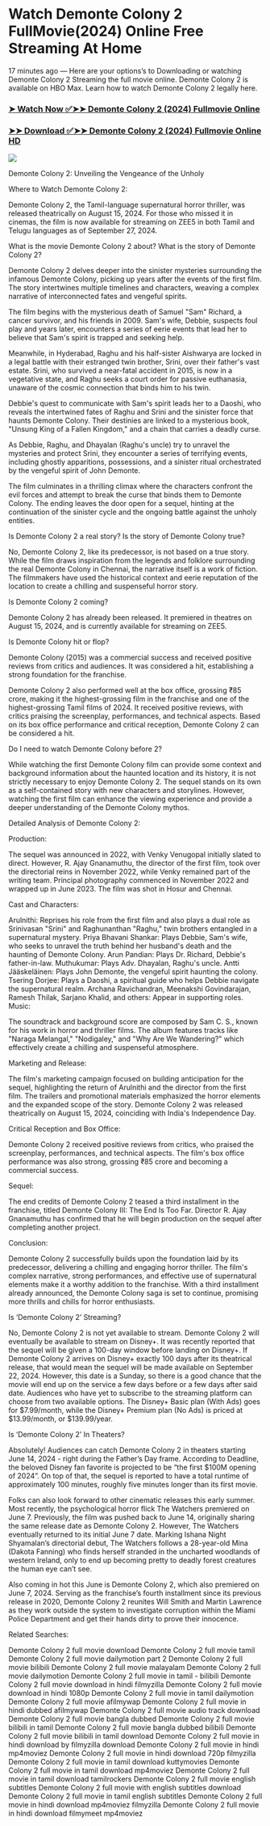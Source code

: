 # Watch Demonte Colony 2 FullMovie(2024) Online Free Streaming At Home

17 minutes ago — Here are your options’s to Downloading or watching Demonte Colony 2 Streaming the full movie online. Demonte Colony 2 is available on HBO Max. Learn how to watch Demonte Colony 2 legally here.


### [➤ Watch Now ✅➤➤ Demonte Colony 2 (2024) Fullmovie Online](https://tamilhindifreemovies.blogspot.com/2024/09/demonte-colony-2-near-me-2024.html)

### [➤➤ Download ✅➤➤ Demonte Colony 2 (2024) Fullmovie Online HD](https://tamilhindifreemovies.blogspot.com/2024/09/demonte-colony-2-near-me-2024.html)

<p dir="auto"><a href="https://tamilhindifreemovies.blogspot.com/2024/09/demonte-colony-2-near-me-2024.html" title="PLAY NOW" rel="nofollow"><img src="https://i.imgur.com/jhNGoEt.gif" style="max-width: 100%;"></a></p>


Demonte Colony 2: Unveiling the Vengeance of the Unholy

Where to Watch Demonte Colony 2:

Demonte Colony 2, the Tamil-language supernatural horror thriller, was released theatrically on August 15, 2024. For those who missed it in cinemas, the film is now available for streaming on ZEE5 in both Tamil and Telugu languages as of September 27, 2024.

What is the movie Demonte Colony 2 about? What is the story of Demonte Colony 2?

Demonte Colony 2 delves deeper into the sinister mysteries surrounding the infamous Demonte Colony, picking up years after the events of the first film. The story intertwines multiple timelines and characters, weaving a complex narrative of interconnected fates and vengeful spirits.

The film begins with the mysterious death of Samuel "Sam" Richard, a cancer survivor, and his friends in 2009. Sam's wife, Debbie, suspects foul play and years later, encounters a series of eerie events that lead her to believe that Sam's spirit is trapped and seeking help.

Meanwhile, in Hyderabad, Raghu and his half-sister Aishwarya are locked in a legal battle with their estranged twin brother, Srini, over their father's vast estate. Srini, who survived a near-fatal accident in 2015, is now in a vegetative state, and Raghu seeks a court order for passive euthanasia, unaware of the cosmic connection that binds him to his twin.

Debbie's quest to communicate with Sam's spirit leads her to a Daoshi, who reveals the intertwined fates of Raghu and Srini and the sinister force that haunts Demonte Colony. Their destinies are linked to a mysterious book, "Unsung King of a Fallen Kingdom," and a chain that carries a deadly curse.

As Debbie, Raghu, and Dhayalan (Raghu's uncle) try to unravel the mysteries and protect Srini, they encounter a series of terrifying events, including ghostly apparitions, possessions, and a sinister ritual orchestrated by the vengeful spirit of John Demonte.

The film culminates in a thrilling climax where the characters confront the evil forces and attempt to break the curse that binds them to Demonte Colony. The ending leaves the door open for a sequel, hinting at the continuation of the sinister cycle and the ongoing battle against the unholy entities.

Is Demonte Colony 2 a real story? Is the story of Demonte Colony true?

No, Demonte Colony 2, like its predecessor, is not based on a true story. While the film draws inspiration from the legends and folklore surrounding the real Demonte Colony in Chennai, the narrative itself is a work of fiction. The filmmakers have used the historical context and eerie reputation of the location to create a chilling and suspenseful horror story.

Is Demonte Colony 2 coming?

Demonte Colony 2 has already been released. It premiered in theatres on August 15, 2024, and is currently available for streaming on ZEE5.

Is Demonte Colony hit or flop?

Demonte Colony (2015) was a commercial success and received positive reviews from critics and audiences. It was considered a hit, establishing a strong foundation for the franchise.

Demonte Colony 2 also performed well at the box office, grossing ₹85 crore, making it the highest-grossing film in the franchise and one of the highest-grossing Tamil films of 2024. It received positive reviews, with critics praising the screenplay, performances, and technical aspects. Based on its box office performance and critical reception, Demonte Colony 2 can be considered a hit.

Do I need to watch Demonte Colony before 2?

While watching the first Demonte Colony film can provide some context and background information about the haunted location and its history, it is not strictly necessary to enjoy Demonte Colony 2. The sequel stands on its own as a self-contained story with new characters and storylines. However, watching the first film can enhance the viewing experience and provide a deeper understanding of the Demonte Colony mythos.

Detailed Analysis of Demonte Colony 2:

Production:

The sequel was announced in 2022, with Venky Venugopal initially slated to direct. However, R. Ajay Gnanamuthu, the director of the first film, took over the directorial reins in November 2022, while Venky remained part of the writing team. Principal photography commenced in November 2022 and wrapped up in June 2023. The film was shot in Hosur and Chennai.

Cast and Characters:

Arulnithi: Reprises his role from the first film and also plays a dual role as Srinivasan "Srini" and Raghunanthan "Raghu," twin brothers entangled in a supernatural mystery.
Priya Bhavani Shankar: Plays Debbie, Sam's wife, who seeks to unravel the truth behind her husband's death and the haunting of Demonte Colony.
Arun Pandian: Plays Dr. Richard, Debbie's father-in-law.
Muthukumar: Plays Adv. Dhayalan, Raghu's uncle.
Antti Jääskeläinen: Plays John Demonte, the vengeful spirit haunting the colony.
Tsering Dorjee: Plays a Daoshi, a spiritual guide who helps Debbie navigate the supernatural realm.
Archana Ravichandran, Meenakshi Govindarajan, Ramesh Thilak, Sarjano Khalid, and others: Appear in supporting roles.
Music:

The soundtrack and background score are composed by Sam C. S., known for his work in horror and thriller films. The album features tracks like "Naraga Melangal," "Nodigaley," and "Why Are We Wandering?" which effectively create a chilling and suspenseful atmosphere.

Marketing and Release:

The film's marketing campaign focused on building anticipation for the sequel, highlighting the return of Arulnithi and the director from the first film. The trailers and promotional materials emphasized the horror elements and the expanded scope of the story. Demonte Colony 2 was released theatrically on August 15, 2024, coinciding with India's Independence Day.

Critical Reception and Box Office:

Demonte Colony 2 received positive reviews from critics, who praised the screenplay, performances, and technical aspects. The film's box office performance was also strong, grossing ₹85 crore and becoming a commercial success.

Sequel:

The end credits of Demonte Colony 2 teased a third installment in the franchise, titled Demonte Colony III: The End Is Too Far. Director R. Ajay Gnanamuthu has confirmed that he will begin production on the sequel after completing another project.

Conclusion:

Demonte Colony 2 successfully builds upon the foundation laid by its predecessor, delivering a chilling and engaging horror thriller. The film's complex narrative, strong performances, and effective use of supernatural elements make it a worthy addition to the franchise. With a third installment already announced, the Demonte Colony saga is set to continue, promising more thrills and chills for horror enthusiasts.


Is ‘Demonte Colony 2’ Streaming?

No, Demonte Colony 2 is not yet available to stream. Demonte Colony 2 will eventually be available to stream on Disney+. It was recently reported that the sequel will be given a 100-day window before landing on Disney+. If Demonte Colony 2 arrives on Disney+ exactly 100 days after its theatrical release, that would mean the sequel will be made available on September 22, 2024. However, this date is a Sunday, so there is a good chance that the movie will end up on the service a few days before or a few days after said date. Audiences who have yet to subscribe to the streaming platform can choose from two available options. The Disney+ Basic plan (With Ads) goes for $7.99/month, while the Disney+ Premium plan (No Ads) is priced at $13.99/month, or $139.99/year.

Is ‘Demonte Colony 2’ In Theaters?

Absolutely! Audiences can catch Demonte Colony 2 in theaters starting June 14, 2024 - right during the Father’s Day frame. According to Deadline, the beloved Disney fan favorite is projected to be “the first $100M opening of 2024”. On top of that, the sequel is reported to have a total runtime of approximately 100 minutes, roughly five minutes longer than its first movie.

Folks can also look forward to other cinematic releases this early summer. Most recently, the psychological horror flick The Watchers premiered on June 7. Previously, the film was pushed back to June 14, originally sharing the same release date as Demonte Colony 2. However, The Watchers eventually returned to its initial June 7 date. Marking Ishana Night Shyamalan’s directorial debut, The Watchers follows a 28-year-old Mina (Dakota Fanning) who finds herself stranded in the uncharted woodlands of western Ireland, only to end up becoming pretty to deadly forest creatures the human eye can’t see.

Also coming in hot this June is Demonte Colony 2, which also premiered on June 7, 2024. Serving as the franchise’s fourth installment since its previous release in 2020, Demonte Colony 2 reunites Will Smith and Martin Lawrence as they work outside the system to investigate corruption within the Miami Police Department and get their hands dirty to prove their innocence.


Related Searches:

Demonte Colony 2 full movie download
Demonte Colony 2 full movie tamil
Demonte Colony 2 full movie dailymotion part 2
Demonte Colony 2 full movie bilibili
Demonte Colony 2 full movie malayalam
Demonte Colony 2 full movie dailymotion
Demonte Colony 2 full movie in tamil - bilibili
Demonte Colony 2 full movie download in hindi filmyzilla
Demonte Colony 2 full movie download in hindi 1080p
Demonte Colony 2 full movie in tamil dailymotion
Demonte Colony 2 full movie afilmywap
Demonte Colony 2 full movie in hindi dubbed afilmywap
Demonte Colony 2 full movie audio track download
Demonte Colony 2 full movie bangla dubbed
Demonte Colony 2 full movie bilibili in tamil
Demonte Colony 2 full movie bangla dubbed bilibili
Demonte Colony 2 full movie bilibili in tamil download
Demonte Colony 2 full movie in hindi download by filmyzilla
download Demonte Colony 2 full movie in hindi mp4moviez
Demonte Colony 2 full movie in hindi download 720p filmyzilla
Demonte Colony 2 full movie in tamil download kuttymovies
Demonte Colony 2 full movie in tamil download mp4moviez
Demonte Colony 2 full movie in tamil download tamilrockers
Demonte Colony 2 full movie english subtitles
Demonte Colony 2 full movie with english subtitles download
Demonte Colony 2 full movie in tamil english subtitles
Demonte Colony 2 full movie in hindi download mp4moviez filmyzilla
Demonte Colony 2 full movie in hindi download filmymeet mp4moviez
